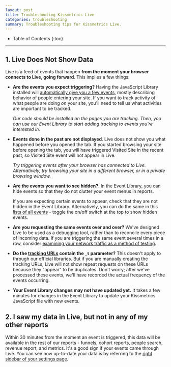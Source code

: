 ```yaml
---
layout: post
title: Troubleshooting Kissmetrics Live
categories: troubleshooting
summary: Troubleshooting tips for Kissmetrics Live.
---
```

* Table of Contents
{:toc}
* * *

## 1. Live Does Not Show Data

Live is a feed of events that happen **from the moment your browser connects to Live, going forward**. This implies a few things:

- **Are the events you expect triggering?** Having the JavaScript Library installed will [automatically give you a few events][auto], mostly describing behavior of people entering your site. If you want to track activity of what people are doing *on* your site, you'll need to tell us what activities are important to be tracked.

  *Our code should be installed on the pages you are tracking. Then, you can use our Event Library to start adding tracking to events you're interested in.*

- **Events done in the past are not displayed**. Live does not show you what happened before you opened the tab. If you started browsing your site before opening the tab, you will have triggered Visited Site in the recent past, so Visited Site event will not appear in Live.

  *Try triggering events after your browser has connected to Live. Alternatively, try browsing your site in a different browser, or in a private browsing window.*

- **Are the events you want to see hidden?**. In the Event Library, you can hide events so that they do not clutter your event menus in reports.

  If you are expecting certain events to appear, check that they are not hidden in the Event Library. Alternatively, you can do the same in this [lists of all events][e-list] - toggle the on/off switch at the top to show hidden events.

- **Are you requesting the same events over and over?** We've designed Live to be used as a debugging tool, rather than to reconcile every piece of incoming data. If you are triggering the same event several times in a row, consider [examining your network traffic as a method of testing][net-activity].

- **Do the [tracking URLs][specs] contain the `_t` parameter?** This doesn't apply to through our official libraries. But if you are manually creating the tracking URLs, Live will not show repeat requests on these URLs because they "appear" to be duplicates. Don't worry; after we've processed these events, we'll have recorded the actual frequency of the events occurring.

- **Your Event Library changes may not have updated yet.** It takes a few minutes for changes in the Event Library to update your Kissmetrics JavaScript file with new events.

## 2. I saw my data in Live, but not in any of my other reports

Within 30 minutes from the moment an event is triggered, this data will be available in the rest of our reports - funnels, cohort reports, people search, revenue report, and metrics. It's a good sign if your events came through Live. You can see how up-to-date your data is by referring to the [right sidebar of your settings page][settings].

[auto]: /apis/javascript#events-automatically-tracked
[e-list]: https://app.kissmetrics.com/product.event_prop_breakdown
[settings]: https://app.kissmetrics.com/settings
[net-activity]: /getting-started/testing-km#examine-network-activity
[specs]: /apis/specifications
